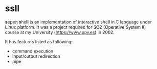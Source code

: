 # ssll

**s**epen **s**he**ll** is an implementation of interactive shell in C language under
Linux platform.
It was a project required for SO2 (Operative System II) course at my University
 (https://www.upv.es) in 2002.

It has features listed as following:

* command execution
* input/output redirection
* pipe


